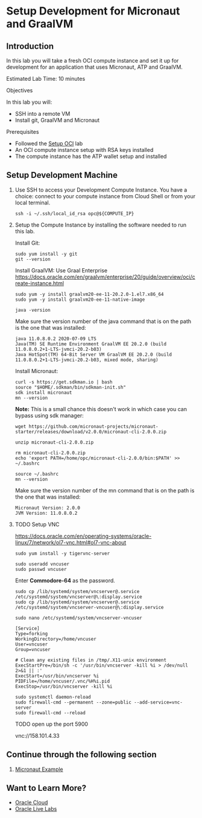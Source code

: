 # Setup Development for Micronaut and GraalVM

## Introduction

In this lab you will take a fresh OCI compute instance and set it up for development for an application that uses Micronaut, ATP and GraalVM.

Estimated Lab Time: 10 minutes

Objectives

In this lab you will:

   * SSH into a remote VM
   * Install git, GraalVM and Micronaut

Prerequisites

   * Followed the [Setup OCI](setup_oci/setup_oci.md) lab
   * An OCI compute instance setup with RSA keys installed
   * The compute instance has the ATP wallet setup and installed

## Setup Development Machine

1. Use SSH to access your Development Compute Instance.
   You have a choice: connect to your compute instance from Cloud Shell or from your local terminal.
   ```
   ssh -i ~/.ssh/local_id_rsa opc@${COMPUTE_IP}
   ```

1. Setup the Compute Instance by installing the software needed to run this lab.

   Install Git:
   ```
   sudo yum install -y git
   git --version
   ```

   Install GraalVM:
   Use Graal Enterprise https://docs.oracle.com/en/graalvm/enterprise/20/guide/overview/oci/create-instance.html
   ```
   sudo yum -y install graalvm20-ee-11-20.2.0-1.el7.x86_64
   sudo yum -y install graalvm20-ee-11-native-image

   java -version
   ```

   Make sure the version number of the java command that is on the path is the one that was installed:
   ```
   java 11.0.8.0.2 2020-07-09 LTS
   Java(TM) SE Runtime Environment GraalVM EE 20.2.0 (build 11.0.8.0.2+1-LTS-jvmci-20.2-b03)
   Java HotSpot(TM) 64-Bit Server VM GraalVM EE 20.2.0 (build 11.0.8.0.2+1-LTS-jvmci-20.2-b03, mixed mode, sharing)
   ```

   Install Micronaut:
   ```
   curl -s https://get.sdkman.io | bash
   source "$HOME/.sdkman/bin/sdkman-init.sh"
   sdk install micronaut
   mn --version
   ```

      **Note:** This is a small chance this doesn't work in which case you can bypass using sdk manager:
      ```
      wget https://github.com/micronaut-projects/micronaut-starter/releases/download/v2.0.0/micronaut-cli-2.0.0.zip

      unzip micronaut-cli-2.0.0.zip

      rm micronaut-cli-2.0.0.zip
      echo 'export PATH=/home/opc/micronaut-cli-2.0.0/bin:$PATH' >> ~/.bashrc

      source ~/.bashrc
      mn --version
      ```

   Make sure the version number of the mn command that is on the path is the one that was installed:
   ```
   Micronaut Version: 2.0.0
   JVM Version: 11.0.8.0.2
   ```

1. TODO Setup VNC

   https://docs.oracle.com/en/operating-systems/oracle-linux/7/network/ol7-vnc.html#ol7-vnc-about

   ```
   sudo yum install -y tigervnc-server

   sudo useradd vncuser
   sudo passwd vncuser
   ```

   Enter **Commodore-64** as the password.

   ```
   sudo cp /lib/systemd/system/vncserver@.service /etc/systemd/system/vncserver@\:display.service
   sudo cp /lib/systemd/system/vncserver@.service /etc/systemd/system/vncserver-vncuser@\:display.service

   sudo nano /etc/systemd/system/vncserver-vncuser
   ```

   ```
   [Service]
   Type=forking
   WorkingDirectory=/home/vncuser
   User=vncuser
   Group=vncuser

   # Clean any existing files in /tmp/.X11-unix environment
   ExecStartPre=/bin/sh -c '/usr/bin/vncserver -kill %i > /dev/null 2>&1 || :'
   ExecStart=/usr/bin/vncserver %i
   PIDFile=/home/vncuser/.vnc/%H%i.pid
   ExecStop=/usr/bin/vncserver -kill %i
   ```


   ```
   sudo systemctl daemon-reload
   sudo firewall-cmd --permanent --zone=public --add-service=vnc-server
   sudo firewall-cmd --reload
   ```

   TODO open up the port 5900

   vnc://158.101.4.33


## Continue through the following section

1. [Micronaut Example](micronaut_example/micronaut_example.md)

## Want to Learn More?

* [Oracle Cloud](http://www.oracle.com/cloud/free)
* [Oracle Live Labs](https://oracle.github.io/learning-library/developer-library/)
